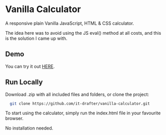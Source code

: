 # Vanilla Calculator

A responsive plain Vanilla JavaScript, HTML & CSS calculator.

The idea here was to avoid using the JS eval() method at all costs, and this is the solution I came up with.

## Demo

You can try it out [HERE](http://drafter.atwebpages.com/vanilla-calculator/).

## Run Locally

Download .zip with all included files and folders, or clone the project:

```bash
  git clone https://github.com/it-drafter/vanilla-calculator.git
```

To start using the calculator, simply run the index.html file in your favourite browser.

No installation needed.
